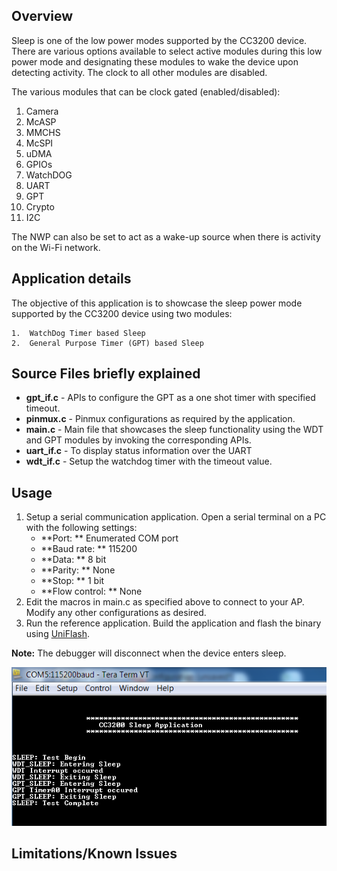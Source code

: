 ## Overview

Sleep is one of the low power modes supported by the CC3200 device.
There are various options available to select active modules during this low power mode and designating these modules to wake the device upon detecting activity. The clock to all other modules are disabled.

The various modules that can be clock gated (enabled/disabled):

1.  Camera
2.  McASP
3.  MMCHS
4.  McSPI
5.  uDMA
6.  GPIOs
7.  WatchDOG
8.  UART
9.  GPT
10. Crypto
11. I2C

The NWP can also be set to act as a wake-up source when there is activity on the Wi-Fi network.

## Application details

The objective of this application is to showcase the sleep power mode
supported by the CC3200 device using two modules:

	1.  WatchDog Timer based Sleep
	2.  General Purpose Timer (GPT) based Sleep

## Source Files briefly explained

- **gpt\_if.c** - APIs to configure the GPT as a one shot timer with specified timeout.
- **pinmux.c** - Pinmux configurations as required by the application.
- **main.c** - Main file that showcases the sleep functionality using the WDT and GPT modules by invoking the corresponding APIs.
- **uart\_if.c** - To display status information over the UART
- **wdt\_if.c** - Setup the watchdog timer with the timeout value.

## Usage

1.  Setup a serial communication application. Open a serial terminal on a PC with the following settings:
	- **Port: ** Enumerated COM port
	- **Baud rate: ** 115200
	- **Data: ** 8 bit
	- **Parity: ** None
	- **Stop: ** 1 bit
	- **Flow control: ** None
2. Edit the macros in main.c as specified above to connect to your AP. Modify any other configurations as desired.
3.  Run the reference application. Build the application and flash the binary using [UniFlash](http://processors.wiki.ti.com/index.php/CC3100_%26_CC3200_UniFlash_Quick_Start_Guide).

**Note:** The debugger will disconnect when the device enters sleep.

![](../../docs/images/sleep1.png)

## Limitations/Known Issues
